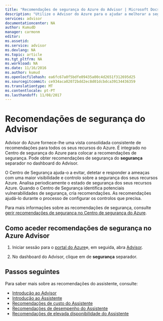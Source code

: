 ```yaml
---
title: "Recomendações de segurança do Azure do Advisor | Microsoft Docs"
description: "Utilize o Advisor do Azure para o ajudar a melhorar a segurança das implementações do Azure."
services: advisor
documentationcenter: NA
author: KumudD
manager: carmonm
editor: 
ms.assetid: 
ms.service: advisor
ms.devlang: NA
ms.topic: article
ms.tgt_pltfrm: NA
ms.workload: NA
ms.date: 11/16/2016
ms.author: kumud
ms.openlocfilehash: ea6fc67a0f5bdfe09435a00c4d2651f312695d25
ms.sourcegitcommit: ce934aca02072bdd2ec8d01dcbdca39134436359
ms.translationtype: MT
ms.contentlocale: pt-PT
ms.lasthandoff: 11/08/2017
---
```

# <a name="advisor-security-recommendations"></a>Recomendações de segurança do Advisor

Advisor do Azure fornece-lhe uma vista consolidada consistente de recomendações para todos os seus recursos do Azure. É integrado no Centro de segurança do Azure para colocar a recomendações de segurança. Pode obter recomendações de segurança do **segurança** separador no dashboard do Advisor.

O Centro de Segurança ajuda-o a evitar, detetar e responder a ameaças com uma maior visibilidade e controlo sobre a segurança dos seus recursos Azure. Analisa periodicamente o estado de segurança dos seus recursos Azure. Quando o Centro de Segurança identifica potenciais vulnerabilidades de segurança, cria recomendações. As recomendações ajudá-lo durante o processo de configurar os controlos que precisa. 

Para mais informações sobre as recomendações de segurança, consulte [gerir recomendações de segurança no Centro de segurança do Azure](https://azure.microsoft.com/en-us/documentation/articles/security-center-recommendations/).

## <a name="how-to-access-security-recommendations-in-azure-advisor"></a>Como aceder recomendações de segurança no Azure Advisor

1. Iniciar sessão para o [portal do Azure](https://portal.azure.com)e, em seguida, abra [Advisor](https://aka.ms/azureadvisordashboard).

2.  No dashboard do Advisor, clique em de **segurança** separador.

## <a name="next-steps"></a>Passos seguintes

Para saber mais sobre as recomendações do assistente, consulte:
* [Introdução ao Advisor](advisor-overview.md)
* [Introdução ao Assistente](advisor-get-started.md)
* [Recomendações de custo do Assistente](advisor-performance-recommendations.md)
* [Recomendações de desempenho do Assistente](advisor-performance-recommendations.md)
* [Recomendações de elevada disponibilidade do Assistente](advisor-high-availability-recommendations.md)


 
